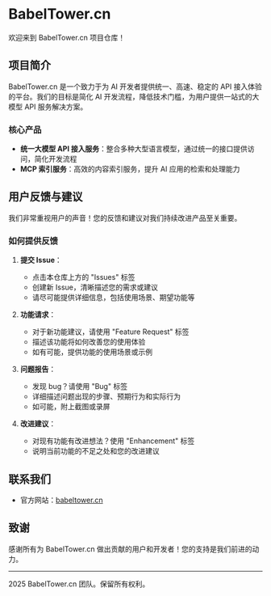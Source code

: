# BabelTower.cn

欢迎来到 BabelTower.cn 项目仓库！

## 项目简介

BabelTower.cn 是一个致力于为 AI 开发者提供统一、高速、稳定的 API 接入体验的平台。我们的目标是简化 AI 开发流程，降低技术门槛，为用户提供一站式的大模型 API 服务解决方案。

### 核心产品

- **统一大模型 API 接入服务**：整合多种大型语言模型，通过统一的接口提供访问，简化开发流程
- **MCP 索引服务**：高效的内容索引服务，提升 AI 应用的检索和处理能力

## 用户反馈与建议

我们非常重视用户的声音！您的反馈和建议对我们持续改进产品至关重要。

### 如何提供反馈

1. **提交 Issue**：
   - 点击本仓库上方的 "Issues" 标签
   - 创建新 Issue，清晰描述您的需求或建议
   - 请尽可能提供详细信息，包括使用场景、期望功能等

2. **功能请求**：
   - 对于新功能建议，请使用 "Feature Request" 标签
   - 描述该功能将如何改善您的使用体验
   - 如有可能，提供功能的使用场景或示例

3. **问题报告**：
   - 发现 bug？请使用 "Bug" 标签
   - 详细描述问题出现的步骤、预期行为和实际行为
   - 如可能，附上截图或录屏

4. **改进建议**：
   - 对现有功能有改进想法？使用 "Enhancement" 标签
   - 说明当前功能的不足之处和您的改进建议

## 联系我们

- 官方网站：[babeltower.cn](https://babeltower.cn)

## 致谢

感谢所有为 BabelTower.cn 做出贡献的用户和开发者！您的支持是我们前进的动力。

---
 
 2025 BabelTower.cn 团队。保留所有权利。

